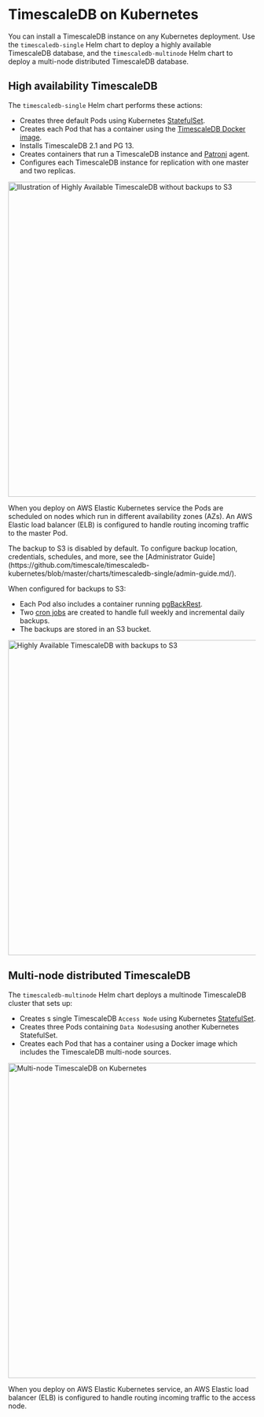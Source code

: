 # TimescaleDB on Kubernetes
You can install a TimescaleDB instance on any Kubernetes deployment. Use the
`timescaledb-single` Helm chart to deploy a highly available TimescaleDB
database, and the `timescaledb-multinode` Helm chart to deploy a multi-node
distributed TimescaleDB database. 

## High availability TimescaleDB 
The `timescaledb-single` Helm chart performs these actions:

* Creates three default Pods using Kubernetes
  [StatefulSet](https://kubernetes.io/docs/concepts/workloads/controllers/statefulset/).
* Creates each Pod that has a container using the [TimescaleDB Docker
  image](https://github.com/timescale/timescaledb-docker-ha).
* Installs TimescaleDB 2.1 and PG 13.
* Creates containers that run a TimescaleDB instance and
  [Patroni](https://patroni.readthedocs.io/en/latest/) agent.
* Configures each TimescaleDB instance for replication with one master and two
  replicas.

<img class="main-content__illustration" src="https://s3.amazonaws.com/assets.timescale.com/docs/images/timescaledb-single.png" alt="Illustration of Highly Available TimescaleDB without backups to S3" width="640"/>

When you deploy on AWS Elastic Kubernetes service the Pods are scheduled on
nodes which run in different availability zones (AZs). An AWS Elastic load
balancer (ELB) is configured to handle routing incoming traffic to the master
Pod.

<highlight type="note">
The backup to S3 is disabled by default. To configure backup location,
credentials, schedules, and more, see the [Administrator
Guide](https://github.com/timescale/timescaledb-kubernetes/blob/master/charts/timescaledb-single/admin-guide.md/).
</highlight>

When configured for backups to S3:
* Each Pod also includes a container running
  [pgBackRest](https://pgbackrest.org/).
* Two [cron jobs](https://kubernetes.io/docs/concepts/workloads/controllers/cron-jobs) 
are created to handle full weekly and incremental daily backups.
* The backups are stored in an S3 bucket.

<img class="main-content__illustration" src="https://s3.amazonaws.com/assets.timescale.com/docs/images/timescaledb-single-backups.png" alt="Highly Available TimescaleDB with backups to S3" width="640"/>

## Multi-node distributed TimescaleDB
The `timescaledb-multinode` Helm chart deploys a multinode TimescaleDB cluster
that sets up:

* Creates s single TimescaleDB `Access Node` using Kubernetes
  [StatefulSet](https://kubernetes.io/docs/concepts/workloads/controllers/statefulset/).
* Creates three Pods containing `Data Nodes`using another Kubernetes
  StatefulSet.
* Creates each Pod that has a container using a Docker image which includes the
  TimescaleDB multi-node sources.

<img class="main-content__illustration" src="https://s3.amazonaws.com/assets.timescale.com/docs/images/timescaledb-multi.png" alt="Multi-node TimescaleDB on Kubernetes" width="640"/>

When you deploy on AWS Elastic Kubernetes service, an AWS Elastic load balancer
(ELB) is configured to handle routing incoming traffic to the access node.
